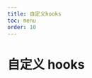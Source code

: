 ```yaml
---
title: 自定义hooks
toc: menu
order: 10
---
```


# 自定义 hooks

<code src="./index.tsx" title="自定义hooks" ></code>
